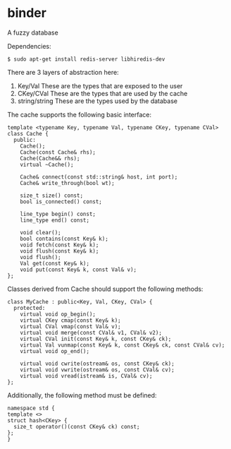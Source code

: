 # binder
A fuzzy database 

Dependencies:
```
$ sudo apt-get install redis-server libhiredis-dev
```

There are 3 layers of abstraction here:
1. Key/Val       These are the types that are exposed to the user
2. CKey/CVal     These are the types that are used by the cache
3. string/string These are the types used by the database

The cache supports the following basic interface:
```
template <typename Key, typename Val, typename CKey, typename CVal>
class Cache {
  public:
    Cache();
    Cache(const Cache& rhs);
    Cache(Cache&& rhs);
    virtual ~Cache();
    
    Cache& connect(const std::string& host, int port);
    Cache& write_through(bool wt);

    size_t size() const;
    bool is_connected() const;

    line_type begin() const;
    line_type end() const;

    void clear();
    bool contains(const Key& k);
    void fetch(const Key& k);
    void flush(const Key& k);
    void flush();
    Val get(const Key& k);
    void put(const Key& k, const Val& v);
};
```

Classes derived from Cache should support the following methods:
```
class MyCache : public<Key, Val, CKey, CVal> {
  protected:
    virtual void op_begin();
    virtual CKey cmap(const Key& k);
    virtual CVal vmap(const Val& v);
    virtual void merge(const CVal& v1, CVal& v2);
    virtual CVal init(const Key& k, const CKey& ck);
    virtual Val vunmap(const Key& k, const CKey& ck, const CVal& cv);
    virtual void op_end();

    virtual void cwrite(ostream& os, const CKey& ck);
    virtual void vwrite(ostream& os, const CVal& cv);
    virtual void vread(istream& is, CVal& cv);
};
```
Additionally, the following method must be defined:
```
namespace std {
template <>
struct hash<CKey> {
  size_t operator()(const CKey& ck) const;
};
}
